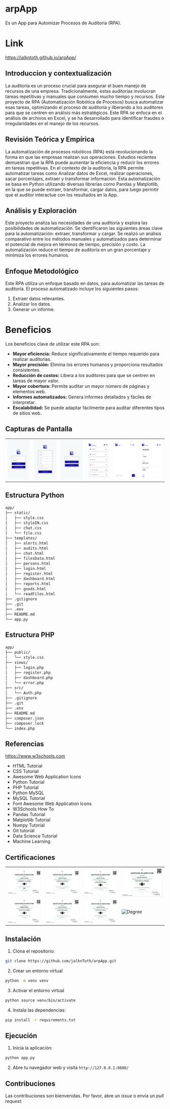 # arpApp

Es un App para Automizar Procesos de Auditoria (RPA).

# Link

https://jalkntoth.github.io/arpApp/

## Introduccion y contextualización

La auditoría es un proceso crucial para asegurar el buen manejo de recursos de una empresa. Tradicionalmente, estas auditorías involucran tareas repetitivas y manuales que consumen mucho tiempo y recursos.  Este proyecto de RPA (Automatización Robótica de Procesos) busca automatizar esas tareas, optimizando el proceso de auditoría y liberando a los auditores para que se centren en análisis más estratégicos.  Este RPA se enfoca en el análisis de archivos en Excel, y se ha desarrollado para identificar fraudes o irregularidades en el manejo de los recursos.

## Revisión Teórica y Empírica  

La automatización de procesos robóticos (RPA) está revolucionando la forma en que las empresas realizan sus operaciones.  Estudios recientes demuestran que la RPA puede aumentar la eficiencia y reducir los errores en tareas repetitivas.  En el contexto de la auditoría, la RPA permite automatizar tareas como Analizar datos de Excel, realizar operaciones, sacar porcentajes, extraer y transformar informacion.  Esta automatización se basa en Python utilizando diversas librerías como Pandas y Matplotlib, en la que se puede extraer, transformar, cargar datos, para luego permitir que el auditor interactue con los resultados en la App.

## Análisis y Exploración 

Este proyecto analiza las necesidades de una auditoría y explora las posibilidades de automatización.  Se identificaron las siguientes áreas clave para la automatización: extraer, transformar y cargar.  Se realizó un análisis comparativo entre los métodos manuales y automatizados para determinar el potencial de mejora en términos de tiempo, precisión y costo.  La automatización reduce el tiempo de auditoría en un gran porcentaje y minimiza los errores humanos.

## Enfoque Metodológico

Este RPA utiliza un enfoque basado en datos, para automatizar las tareas de auditoría. El proceso automatizado incluye los siguientes pasos:

1. Extraer datos relevantes.
2. Analizar los datos.
3. Generar un informe.

# Beneficios

Los beneficios clave de utilizar este RPA son:

* **Mayor eficiencia:** Reduce significativamente el tiempo requerido para realizar auditorías.
* **Mayor precisión:** Elimina los errores humanos y proporciona resultados consistentes.
* **Reducción de costos:** Libera a los auditores para que se centren en tareas de mayor valor.
* **Mayor cobertura:** Permite auditar un mayor número de páginas y elementos web.
* **Informes automatizados:** Genera informes detallados y fáciles de interpretar.
* **Escalabilidad:** Se puede adaptar fácilmente para auditar diferentes tipos de sitios web.

## Capturas de Pantalla

<table>
  <tr>
    <td><img src="./static/screenshots/login.png" alt="login" width="200px"></td>
    <td><img src="./static/screenshots/register.png" alt="register" width="200px"></td>
    <td><img src="./static/screenshots/recover.png" alt="recover" width="200px"></td>
    <td><img src="./static/screenshots/dashboard.png" alt="dashboard" width="200px"></td>
    <td><img src="./static/screenshots/chat.png" alt="chat" width="200px"></td>
    <td><img src="./static/screenshots/analisis.png" alt="analisis" width="200px"></td>
  </tr>
</table>

## Estructura Python
```
app/
├── static/             
│   ├── style.css
│   ├── styleIN.css
│   ├── chat.css
│   └── file.css  
├── templates/
│   ├── alerts.html
│   ├── audits.html
│   ├── chat.html
│   ├── filesData.html
│   ├── persons.html                  
│   ├── login.html       
│   ├── register.html    
│   ├── dashboard.html   
│   ├── reports.html
│   ├── goods.html
│   └── readFiles.html        
├── .gitignore           
├── .git                 
├── .env               
├── README.md                  
└── app.py           
```
## Estructura PHP

```
app/
├── public/             
│   └── style.css
├── views/              
│   ├── login.php       
│   ├── register.php    
│   ├── dashboard.php   
│   └── error.php       
├── src/               
│   └── Auth.php            
├── .gitignore           
├── .git                 
├── .env               
├── README.md            
├── composer.json       
├── composer.lock       
└── index.php           
```

## Referencias 

https://www.w3schools.com

* HTML Tutorial
* CSS Tutorial
* Awesome Web Application Icons
* Python Tutorial
* PHP Tutorial
* Python MySQL
* MySQL Tutorial
* Font Awesome Web Application Icons
* W3Schools How To
* Pandas Tutorial
* Matplotlib Tutorial
* Numpy Tutorial
* Git tutorial
* Data Science Tutorial
* Machine Learning

## Certificaciones

<table>
  <tr>
    <td><img src="./static/screenshots/certify/AWScloudCertificate.png" alt="aws" width="200px"></td>
    <td><img src="./static/screenshots/certify/pythonCertificate.png" alt="python" width="200px"></td>
    <td><img src="./static/screenshots/certify/sqlCertificate.png" alt="sql" width="200px"></td>
    <td><img src="./static/screenshots/certify/pandasCertificate.png" alt="pandas" width="200px"></td>
  </tr>
  <tr>
    <td><img src="./static/screenshots/certify/htmlCertificate.png" alt="html" width="200px"></td>
    <td><img src="./static/screenshots/certify/CSScertificate.png" alt="css" width="200px"></td>
    <td><img src="./static/screenshots/certify/phpCertificate.png" alt="php" width="200px"></td>
    <td><img src="./static/screenshots/certify/degree.png" alt="Degree" width="200px"></td>
  </tr>
</table>

## Instalación

1. Clona el repositorio:

```bash
git clone https://github.com/jalknToth/arpApp.git
```

2. Crear un entorno virtual
```bash
python -m venv venv
```

3. Activar el entorno virtual
```bash
python source venv/bin/activate
```

4. Instala las dependencias:
```bash
pip install -r requirements.txt
```

## Ejecución

1. Inicia la aplicación:

```bash
python app.py
```

2. Abre tu navegador web y visita `http://127.0.0.1:8080/`

## Contribuciones

Las contribuciones son bienvenidas. Por favor, abre un *issue* o envía un *pull request*.
